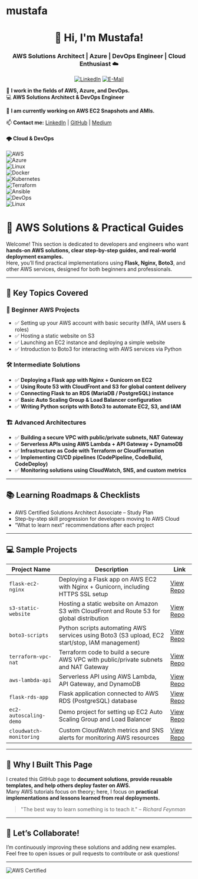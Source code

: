 # mustafa

<h1 align="center">👋 Hi, I'm Mustafa!</h1>  
<h3 align="center">AWS Solutions Architect | Azure | DevOps Engineer | Cloud Enthusiast ☁️</h3>  

<p align="center">
  <a href="https://www.linkedin.com/in/mustafa-okutan-dr/"><img src="https://img.shields.io/badge/LinkedIn-%230077B5?style=for-the-badge&logo=linkedin&logoColor=white" alt="LinkedIn"></a>
  <a href="mailto:mokutan@gmail.com"><img src="https://img.shields.io/badge/Email-%23D14836?style=for-the-badge&logo=gmail&logoColor=white" alt="E-Mail"></a>
</p>


🚀 **I work in the fields of AWS, Azure, and DevOps.**  
💻 **AWS Solutions Architect & DevOps Engineer**


🌱 **I am currently working on AWS EC2 Snapshots and AMIs.**  

📫 **Contact me:** [LinkedIn](https://www.linkedin.com/in/mustafa-okutan-dr/) | [GitHub](https://github.com/angvan53) | [Medium](https://medium.com/@mustafaokutan)  


#### **🌩️ Cloud & DevOps**  
![AWS](https://img.shields.io/badge/AWS-%23FF9900?style=for-the-badge&logo=amazon-aws&logoColor=white)  
![Azure](https://img.shields.io/badge/Azure-%230072C6?style=for-the-badge&logo=microsoftazure&logoColor=white)  
![Linux](https://img.shields.io/badge/Linux-FCC624?style=for-the-badge&logo=linux&logoColor=black)  
![Docker](https://img.shields.io/badge/Docker-%230db7ed?style=for-the-badge&logo=docker&logoColor=white)  
![Kubernetes](https://img.shields.io/badge/Kubernetes-%23326CE5?style=for-the-badge&logo=kubernetes&logoColor=white)  
![Terraform](https://img.shields.io/badge/Terraform-623CE4?style=for-the-badge&logo=terraform&logoColor=white)  
![Ansible](https://img.shields.io/badge/Ansible-%23EE0000?style=for-the-badge&logo=ansible&logoColor=white)  
![DevOps](https://img.shields.io/badge/DevOps-%230077B5.svg?style=for-the-badge&logo=devops&logoColor=white)  
![Linux](https://img.shields.io/badge/Linux-FCC624?style=for-the-badge&logo=linux&logoColor=black)

# 🌟 AWS Solutions & Practical Guides

Welcome! This section is dedicated to developers and engineers who want **hands-on AWS solutions, clear step-by-step guides, and real-world deployment examples.**  
Here, you’ll find practical implementations using **Flask, Nginx, Boto3**, and other AWS services, designed for both beginners and professionals.

---

## 📌 Key Topics Covered

### 🚀 Beginner AWS Projects
- ✅ Setting up your AWS account with basic security (MFA, IAM users & roles)
- ✅ Hosting a static website on S3
- ✅ Launching an EC2 instance and deploying a simple website
- ✅ Introduction to Boto3 for interacting with AWS services via Python

### 🛠️ Intermediate Solutions
- ✅ **Deploying a Flask app with Nginx + Gunicorn on EC2**
- ✅ **Using Route 53 with CloudFront and S3 for global content delivery**
- ✅ **Connecting Flask to an RDS (MariaDB / PostgreSQL) instance**
- ✅ **Basic Auto Scaling Group & Load Balancer configuration**
- ✅ **Writing Python scripts with Boto3 to automate EC2, S3, and IAM**

### 🏗️ Advanced Architectures
- ✅ **Building a secure VPC with public/private subnets, NAT Gateway**
- ✅ **Serverless APIs using AWS Lambda + API Gateway + DynamoDB**
- ✅ **Infrastructure as Code with Terraform or CloudFormation**
- ✅ **Implementing CI/CD pipelines (CodePipeline, CodeBuild, CodeDeploy)**
- ✅ **Monitoring solutions using CloudWatch, SNS, and custom metrics**

---

## 📚 Learning Roadmaps & Checklists

- AWS Certified Solutions Architect Associate – Study Plan
- Step-by-step skill progression for developers moving to AWS Cloud
- “What to learn next” recommendations after each project

---

## 💻 Sample Projects

| Project Name               | Description                                                                                   | Link                                            |
|--------------------------|-----------------------------------------------------------------------------------------------|------------------------------------------------|
| `flask-ec2-nginx`         | Deploying a Flask app on AWS EC2 with Nginx + Gunicorn, including HTTPS SSL setup             | [View Repo](https://github.com/angvan53/FLASK-PR/tree/main/flask-1-2-2/flask-02-Jinja_Template) |
| `s3-static-website`        | Hosting a static website on Amazon S3 with CloudFront and Route 53 for global distribution    | [View Repo](https://github.com/angvan53) |
| `boto3-scripts`            | Python scripts automating AWS services using Boto3 (S3 upload, EC2 start/stop, IAM management) | [View Repo](https://github.com/angvan53) |
| `terraform-vpc-nat`        | Terraform code to build a secure AWS VPC with public/private subnets and NAT Gateway          | [View Repo](https://github.com/angvan53) |
| `aws-lambda-api`           | Serverless API using AWS Lambda, API Gateway, and DynamoDB                                    | [View Repo](https://github.com/angvan53) |
| `flask-rds-app`            | Flask application connected to AWS RDS (PostgreSQL) database                                  | [View Repo]([https://github.com/yourusername/flask-rds-app](https://github.com/angvan53/SQL-Flask)) |
| `ec2-autoscaling-demo`      | Demo project for setting up EC2 Auto Scaling Group and Load Balancer                         | [View Repo](https://github.com/angvan53) |
| `cloudwatch-monitoring`     | Custom CloudWatch metrics and SNS alerts for monitoring AWS resources                        | [View Repo](https://github.com/angvan53) |

---

## 💬 Why I Built This Page

I created this GitHub page to **document solutions, provide reusable templates, and help others deploy faster on AWS.**  
Many AWS tutorials focus on theory; here, I focus on **practical implementations and lessons learned from real deployments.**

> "The best way to learn something is to teach it." – *Richard Feynman*

---

## 🚀 Let’s Collaborate!

I’m continuously improving these solutions and adding new examples.  
Feel free to open issues or pull requests to contribute or ask questions!

---

![AWS Certified](https://img.shields.io/badge/AWS-Certified-blue)
